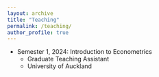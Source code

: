 ```yaml
---
layout: archive
title: "Teaching"
permalink: /teaching/
author_profile: true
---
```


* Semester 1, 2024: Introduction to Econometrics
  * Graduate Teaching Assistant
  * University of Auckland
